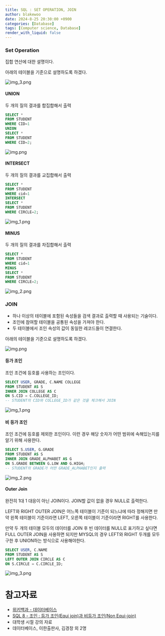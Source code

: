 ```yaml
---
title: SQL : SET OPERATION, JOIN
author: blakewoo
date: 2024-8-25 20:30:00 +0900
categories: [Database]
tags: [Computer science, Database]
render_with_liquid: false
---
```


### Set Operation
집합 연산에 대한 설명이다.

아래의 테이블을 기준으로 설명하도록 하겠다.

![img_3.png](/assets/blog/database/sql5/img_3.png)

#### UNION
두 개의 질의 결과를 합집합해서 출력
```sql
SELECT *
FROM STUDENT
WHERE CID=1
UNION
SELECT *
FROM STUDENT
WHERE CID=2;
```

![img.png](/assets/blog/database/sql5/img.png)

#### INTERSECT
두 개의 질의 결과를 교집합해서 출력
```sql
SELECT *
FROM STUDENT
WHERE cid=1
INTERSECT 
SELECT *
FROM STUDENT
WHERE CIRCLE=2;
```

![img_1.png](/assets/blog/database/sql5/img_1.png)


#### MINUS
두 개의 질의 결과를 차집합해서 출력
```sql
SELECT *
FROM STUDENT
WHERE cid=1
MINUS
SELECT *
FROM STUDENT
WHERE CIRCLE=2;
```

![img_2.png](/assets/blog/database/sql5/img_2.png)


### JOIN
- 하나 이상의 테이블에 포함된 속성들을 검색 결과로 출력할 때 사용되는 기술이다.
- 조인에 참여할 테이블을 공통된 속성을 가져야 한다.
- 두 테이블에서 조인 속성의 값이 동일한 레코드들이 연결한다.

아래의 테이블을 기준으로 설명하도록 하겠다.

![img.png](/assets/blog/database/sql5/img_4.png)


#### 등가 조인
조인 조건에 등호를 사용하는 조인이다.

```sql
SELECT USER, GRADE, C.NAME COLLEGE
FROM STUDENT AS S
INNER JOIN COLLEGE AS C
ON S.CID = C.COLLEGE_ID;
-- STUDENT의 CID와 COLLEGE_ID가 같은 것을 체크해서 JOIN
```

![img_1.png](/assets/blog/database/sql5/img_5.png)


#### 비 등가 조인
조인 조건에 등호를 제외한 조인이다.
이런 경우 해당 숫자가 어떤 범위에 속해있는지를 알기 위해 사용한다.

```sql
SELECT S.USER, G.GRADE
FROM STUDENT AS S
INNER JOIN GRADE_ALPHABET AS G
ON S.GRADE BETWEEN G.LOW AND G.HIGH;
-- STUDENT의 GRADE가 어떤 GRADE_ALPHABET인지 출력
```

![img_2.png](/assets/blog/database/sql5/img_6.png)

#### Outer Join
완전히 1대 1 대응이 아닌 JOIN이다.
JOIN할 값이 없을 경우 NULL로 출력한다.

LEFT와 RIGHT OUTER JOIN은 어느쪽 테이블이 기준이 되느냐에 따라
정해지면 만약 왼쪽 테이블이 기준이라면 LEFT, 오른쪽 테이블이 기준이라면 RIGHT를 사용한다.

만약 두 개의 테이블 모두의 데이터를 JOIN 후 빈 데이터를 NULL로 표기하고 싶다면
FULL OUTER JOIN을 사용하면 되지만 MYSQL의 경우 LEFT와 RIGHT 두개를 모두 구한 후 UNION하는 방식으로 사용해야한다.

```sql
SELECT USER, C.NAME
FROM STUDENT AS S
LEFT OUTER JOIN CIRCLE AS C 
ON S.CIRCLE = C.CIRCLE_ID;
```

![img_3.png](/assets/blog/database/sql5/img_7.png)

# 참고자료
- [위키백과 - 데이터베이스](https://ko.wikipedia.org/wiki/%EB%8D%B0%EC%9D%B4%ED%84%B0%EB%B2%A0%EC%9D%B4%EC%8A%A4)
- [SQL 8 - 조인 : 등가 조인(Equi join)과 비등가 조인(Non Equi-join)](https://lemonandgrapefruit.tistory.com/87)
- 대학생 시절 강의 자료
- 데이터베이스, 이한출판사, 김경창 외 2명
